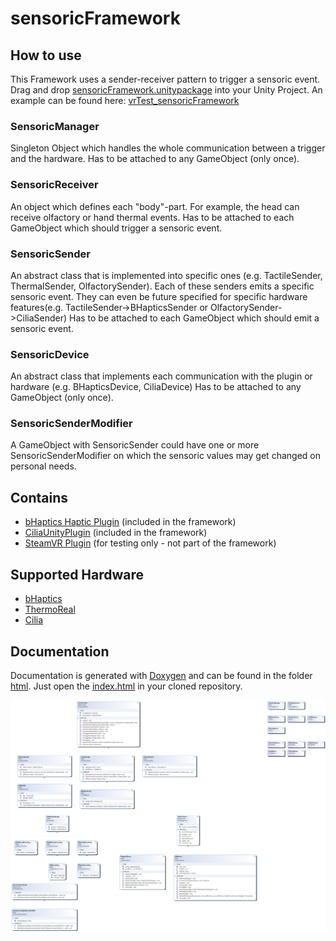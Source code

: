 # sensoricFramework

## How to use
This Framework uses a sender-receiver pattern to trigger a sensoric event.
Drag and drop [sensoricFramework.unitypackage](/sensoricFramework.unitypackage) into your Unity Project.
An example can be found here: [vrTest_sensoricFramework](https://github.com/Ultimatonium/vrTest_sensoricFramework)

### SensoricManager
Singleton Object which handles the whole communication between a trigger and the hardware.
Has to be attached to any GameObject (only once).

### SensoricReceiver
An object which defines each "body"-part. For example, the head can receive olfactory or hand thermal events.
Has to be attached to each GameObject which should trigger a sensoric event.

### SensoricSender
An abstract class that is implemented into specific ones (e.g. TactileSender, ThermalSender, OlfactorySender). Each of these senders emits a specific sensoric event. 
They can even be future specified for specific hardware features(e.g. TactileSender->BHapticsSender or OlfactorySender->CiliaSender)
Has to be attached to each GameObject which should emit a sensoric event.

### SensoricDevice
An abstract class that implements each communication with the plugin or hardware (e.g. BHapticsDevice, CiliaDevice)
Has to be attached to any GameObject (only once).

### SensoricSenderModifier
A GameObject with SensoricSender could have one or more SensoricSenderModifier on which the sensoric values may get changed on personal needs.

## Contains
* [bHaptics Haptic Plugin](https://assetstore.unity.com/packages/tools/integration/bhaptics-haptic-plugin-76647) (included in the framework)
* [CiliaUnityPlugin](https://hapticsol.com/software) (included in the framework)
* [SteamVR Plugin](https://assetstore.unity.com/packages/tools/integration/steamvr-plugin-32647) (for testing only - not part of the framework)

## Supported Hardware
* [bHaptics](https://www.bhaptics.com/)
* [ThermoReal](http://thermoreal.com/)
* [Cilia](https://hapticsol.com/)

## Documentation
Documentation is generated with [Doxygen](https://www.doxygen.nl/index.html) and can be found in the folder [html](/html). Just open the [index.html](/html/index.html) in your cloned repository.

![class diagram](/sensoricFramework/Assets/sensoricFramework/sensoricFramework.jpg)
